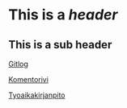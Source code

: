 # This is a *header*
## This is a **sub header**

[Gitlog](https://github.com/lindabjorkkis/OT-Harjoitustyo/blob/master/laskarit/viikko1/gitlog.txt)

[Komentorivi](https://github.com/lindabjorkkis/OT-Harjoitustyo/blob/master/laskarit/viikko1/komentorivi.txt)

[Tyoaikakirjanpito](https://github.com/CatLin123/OT-Harjoitustyo/blob/master/documentation/tuntikirjanpito.md)



